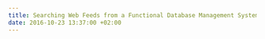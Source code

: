 ```yaml
---
title: Searching Web Feeds from a Functional Database Management System
date: 2016-10-23 13:37:00 +02:00
---
```


